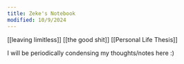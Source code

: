 ```yaml
---
title: Zeke's Notebook
modified: 10/9/2024
---
```

[[leaving limitless]]
[[the good shit]]
[[Personal Life Thesis]]

I will be periodically condensing my thoughts/notes here :)
